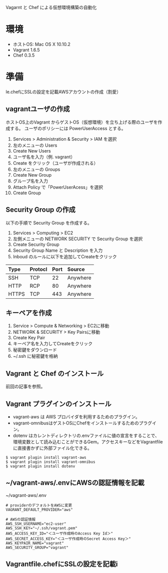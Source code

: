 Vagarnt と Chef による仮想環境構築の自動化

# 環境

* ホストOS: Mac OS X 10.10.2
* Vagrant 1.6.5
* Chef 0.3.5
 
# 準備

le.chefにSSLの設定を記載AWSアカウントの作成（割愛）

## vagrantユーザの作成

ホストOS上のVagrant からゲストOS（仮想環境）を立ち上げる際のユーザを作成する。
ユーザのポリシーには PowerUserAccess とする。

1. Services > Administration & Security > IAM を選択
2. 左のメニューの Users 
3. Create New Users 
4. ユーザ名を入力（例. vagrant）
5. Create をクリック（ユーザが作成される）
6. 左のメニューの Groups
7. Create New Group
8. グループ名を入力
9. Attach Policy で「PowerUserAcess」を選択
10. Create Group

## Security Group の作成

以下の手順で Security Group を作成する。

1. Services > Computing > EC2
2. 左側メニューの NETWORK SECURITY で Security Group を選択
3. Create Security Group
4. Security Group Name と Description を入力
5. Inboud のルールに以下を追加してCreateをクリック

|Type |Protocl|Port|Source  |
|:----|:------|:---|:-------|
|SSH  |TCP    |22  |Anywhere|
|HTTP |RCP    |80  |Anywhere|
|HTTPS|TCP    |443 |Anywhere|

## キーペアを作成

1. Service > Compute & Networking > EC2に移動
2. NETWORK & SECURITY > Key Pairsに移動
3. Create Key Pair
4. キーペア名を入力してCreateをクリック
5. 秘密鍵をダウンロード
6. ~/.ssh に秘密鍵を格納

## Vagrant と Chef のインストール

前回の記事を参照。

## Vagrant プラグインのインストール

* vagrant-aws は AWS プロバイダを利用するためのプラグイン。
* vagrant-omnibusはゲストOSにChefをインストールするためのプラグイン。
* dotenv はカレントディレクトリの.envファイルに値の宣言をすることで、環境変数として読み込むことができるGem。アクセスキーなどをVagrantfileに直接書かずに外部ファイル化できる。

```
$ vagrant plugin install vagrant-aws
$ vagrant plugin install vagrant-omnibus
$ vagrant plugin install dotenv
```

## ~/vagrant-aws/.envにAWSの認証情報を記載

~/vagrant-aws/.env

```
# providerのデフォルトをAWSに変更
VAGRANT_DEFAULT_PROVIDER="aws"

# AWSの認証情報
AWS_SSH_USERNAME="ec2-user"
AWS_SSH_KEY="~/.ssh/vagrant.pem"
AWS_ACCESS_KEY_ID="＜ユーザ作成時のAccess Key Id＞"
AWS_SECRET_ACCESS_KEY="＜ユーザ作成時のSecret Access Key＞"
AWS_KEYPAIR_NAME="vagrant"
AWS_SECURITY_GROUP="vagrant"
```

## Vagrantfile.chefにSSLの設定を記載i




